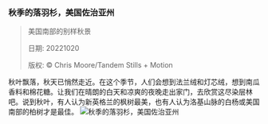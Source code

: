 ### 秋季的落羽杉，美国佐治亚州
> 美国南部的别样秋景> > 日期: 20221020> > 版权: © Chris Moore/Tandem Stills + Motion
   
 秋叶飘落，秋天已悄然走近。在这个季节，人们会想到法兰绒和灯芯绒，想到南瓜香料和棉花糖。让我们在晴朗的白天和凉爽的夜晚走出家门，去欣赏这尽染层林吧。说到秋叶，有人认为新英格兰的枫树最美，也有人认为洛基山脉的白杨或美国南部的柏树才是最佳。
![秋季的落羽杉，美国佐治亚州](https://s.cn.bing.net/th?id=OHR.GeorgiaCypress_ZH-CN3705257154_1920x1080.jpg&rf=LaDigue_1920x1080.jpg)
